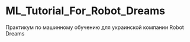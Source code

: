 # ML_Tutorial_For_Robot_Dreams
Практикум по машинному обучению для украинской компании Robot Dreams
